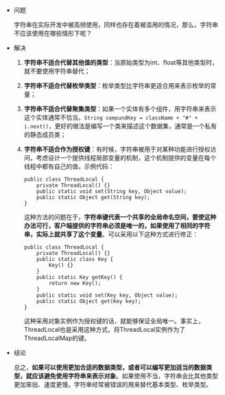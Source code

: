 - 问题

  字符串在实际开发中被高频使用，同样也存在着被滥用的情况，那么，字符串不应该使用在哪些情形下呢？

- 解决

  1. **字符串不适合代替其他值的类型**：当原始类型为int、float等其他类型时，就不要使用字符串替代；

  2. **字符串不适合代替枚举类型**：枚举类型比字符串更适合用来表示枚举的常量；

  3. **字符串不适合代替聚集类型**：如果一个实体有多个组件，用字符串来表示这个实体通常不恰当，`String compundKey = className + "#" + i.next()`，更好的做法是编写一个类来描述这个数据集，通常是一个私有的静态成员类；

  4. **字符串不适合作为授权键**：有时候，字符串被用于对某种功能进行授权访问，考虑设计一个提供线程局部变量的机制，这个机制提供的变量在每个线程中都有自己的值，示例代码：

     ```
     public class ThreadLocal {
         private ThreadLocal() {}
         public static void set(String key, Object value);
         public static Object get(String key);
     }
     ```

     这种方法的问题在于，**字符串键代表一个共享的全局命名空间，要使这种办法可行，客户端提供的字符串必须是唯一的，如果使用了相同的字符串，实际上就共享了这个变量**。可以采用以下这种方式进行修正：

     ```
     public class ThreadLocal {
         private ThreadLocal() {}
         public static class Key {
             Key() {}
         }
         public static Key getKey() {
             return new Key();
         }
         public static void set(Key key, Object value);
         public static Object get(Key key);
     }
     
     ```

     这种采用对象实例作为授权键的话，就能够保证全局唯一。事实上，ThreadLocal也是采用这种方式，将ThreadLocal实例作为了ThreadLocalMap的键。

- 结论

  总之，**如果可以使用更加合适的数据类型，或者可以编写更加适当的数据类型，就应该避免使用字符串来表示对象**。如果使用不当，字符串会比其他类型更加笨拙、速度更慢。字符串经常被错误的用来替代基本类型、枚举类型。